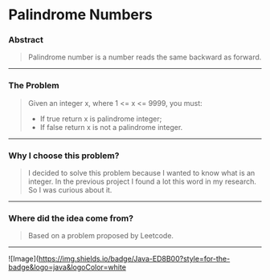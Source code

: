 # Palindrome Numbers

### Abstract

> Palindrome number is a number reads the same backward as forward.

---

### The Problem

> Given an integer x, where 1 <= x <= 9999, you must:
>
> * If true return x is palindrome integer;
> * If false return x is not a palindrome integer.

---

### Why I choose this problem?

> I decided to solve this problem because I wanted to know what is an integer. In the previous project I found a lot
> this word in my research. So I was curious about it.

---

### Where did the idea come from?

> Based on a problem proposed by Leetcode.

---

![Image](https://img.shields.io/badge/Java-ED8B00?style=for-the-badge&logo=java&logoColor=white
